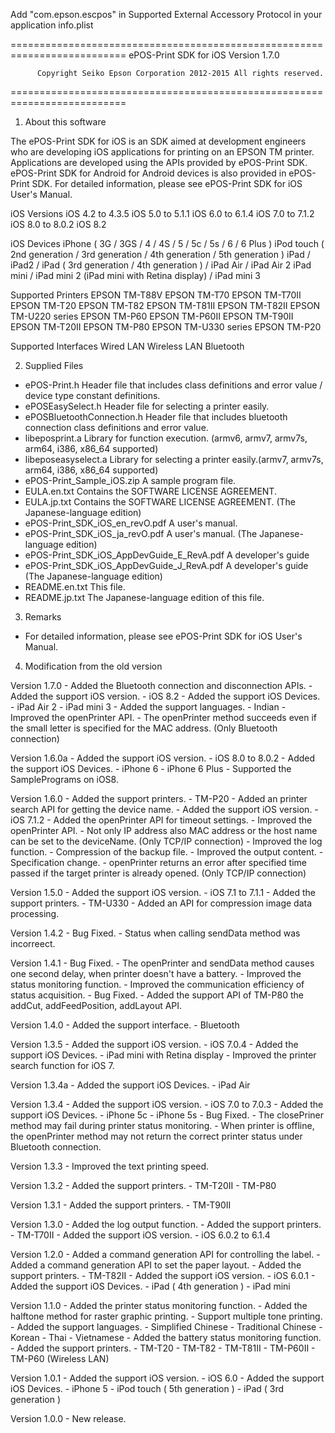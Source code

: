 Add "com.epson.escpos" in Supported External Accessory Protocol in your application info.plist

==========================================================================
          ePOS-Print SDK for iOS  Version 1.7.0

          Copyright Seiko Epson Corporation 2012-2015 All rights reserved.
==========================================================================

1. About this software

The ePOS-Print SDK for iOS is an SDK aimed at development engineers who 
are developing iOS applications for printing on an EPSON TM printer.
Applications are developed using the APIs provided by ePOS-Print SDK.
ePOS-Print SDK for Android for Android devices is also provided in 
ePOS-Print SDK.
For detailed information, please see ePOS-Print SDK for iOS User's Manual.

iOS Versions
  iOS 4.2 to 4.3.5
  iOS 5.0 to 5.1.1
  iOS 6.0 to 6.1.4
  iOS 7.0 to 7.1.2
  iOS 8.0 to 8.0.2
  iOS 8.2

iOS Devices
  iPhone ( 3G / 3GS / 4 / 4S / 5 / 5c / 5s / 6 / 6 Plus )
  iPod touch ( 2nd generation / 3rd generation / 4th generation / 5th generation )
  iPad / iPad2 / iPad ( 3rd generation / 4th generation ) / iPad Air / iPad Air 2
  iPad mini / iPad mini 2 (iPad mini with Retina display) / iPad mini 3

Supported Printers
  EPSON TM-T88V
  EPSON TM-T70
  EPSON TM-T70II
  EPSON TM-T20
  EPSON TM-T82
  EPSON TM-T81II
  EPSON TM-T82II
  EPSON TM-U220 series
  EPSON TM-P60
  EPSON TM-P60II
  EPSON TM-T90II
  EPSON TM-T20II
  EPSON TM-P80
  EPSON TM-U330 series
  EPSON TM-P20

Supported Interfaces
  Wired LAN
  Wireless LAN
  Bluetooth


2. Supplied Files

- ePOS-Print.h
  Header file that includes class definitions and error value / device type 
  constant definitions.
- ePOSEasySelect.h
  Header file for selecting a printer easily.
- ePOSBluetoothConnection.h
  Header file that includes bluetooth connection class definitions and error value.
- libeposprint.a
  Library for function execution. (armv6, armv7, armv7s, arm64, i386, x86_64 supported)
- libeposeasyselect.a
  Library for selecting a printer easily.(armv7, armv7s, arm64, i386, x86_64 supported)
- ePOS-Print_Sample_iOS.zip
  A sample program file.
- EULA.en.txt
  Contains the SOFTWARE LICENSE AGREEMENT.
- EULA.jp.txt
  Contains the SOFTWARE LICENSE AGREEMENT. (The Japanese-language edition)
- ePOS-Print_SDK_iOS_en_revO.pdf
  A user's manual.
- ePOS-Print_SDK_iOS_ja_revO.pdf
  A user's manual. (The Japanese-language edition)
- ePOS-Print_SDK_iOS_AppDevGuide_E_RevA.pdf
  A developer's guide
- ePOS-Print_SDK_iOS_AppDevGuide_J_RevA.pdf
  A developer's guide (The Japanese-language edition)
- README.en.txt
  This file.
- README.jp.txt
  The Japanese-language edition of this file.

3. Remarks

- For detailed information, please see ePOS-Print SDK for iOS User's Manual.

4. Modification from the old version

  Version 1.7.0
    - Added the Bluetooth connection and disconnection APIs.
    - Added the support iOS version.
      - iOS 8.2
    - Added the support iOS Devices.
      - iPad Air 2
      - iPad mini 3
    - Added the support languages.
      - Indian
    - Improved the openPrinter API.
      - The openPrinter method succeeds even if the small letter is specified for the MAC address.
        (Only Bluetooth connection)

  Version 1.6.0a
    - Added the support iOS version.
      - iOS 8.0 to 8.0.2
    - Added the support iOS Devices.
      - iPhone 6
      - iPhone 6 Plus
    - Supported the SamplePrograms on iOS8.

  Version 1.6.0
    - Added the support printers.
      - TM-P20
    - Added an printer search API for getting the device name.
    - Added the support iOS version.
      - iOS 7.1.2
    - Added the openPrinter API for timeout settings.
    - Improved the openPrinter API.
      - Not only IP address also MAC address or the host name can be set to the deviceName.
        (Only TCP/IP connection)
    - Improved the log function.
      - Compression of the backup file.
      - Improved the output content.
    - Specification change.
      - openPrinter returns an error after specified time passed if the target
        printer is already opened. (Only TCP/IP connection)

  Version 1.5.0
    - Added the support iOS version.
      - iOS 7.1 to 7.1.1
    - Added the support printers.
      - TM-U330
    - Added an API for compression image data processing.

  Version 1.4.2
    - Bug Fixed.
      - Status when calling sendData method was incorreect.

  Version 1.4.1
    - Bug Fixed.
      - The openPrinter and sendData method causes one second delay,
        when printer doesn't have a battery.
    - Improved the status monitoring function.
      - Improved the communication efficiency of status acquisition.
    - Bug Fixed.
      - Added the support API of TM-P80 the addCut, addFeedPosition, addLayout API.

  Version 1.4.0
    - Added the support interface.
      - Bluetooth

  Version 1.3.5
    - Added the support iOS version.
      - iOS 7.0.4
    - Added the support iOS Devices.
      - iPad mini with Retina display
    - Improved the printer search function for iOS 7.

  Version 1.3.4a
    - Added the support iOS Devices.
      - iPad Air

  Version 1.3.4
    - Added the support iOS version.
      - iOS 7.0 to 7.0.3
    - Added the support iOS Devices.
      - iPhone 5c
      - iPhone 5s
    - Bug Fixed.
      - The closePriner method may fail during printer status monitoring.
      - When printer is offline, the openPrinter method may not return 
        the correct printer status under Bluetooth connection.

  Version 1.3.3
    - Improved the text printing speed.

  Version 1.3.2
    - Added the support printers.
      - TM-T20II
      - TM-P80

  Version 1.3.1
    - Added the support printers.
      - TM-T90II

  Version 1.3.0
    - Added the log output function.
    - Added the support printers.
      - TM-T70II
    - Added the support iOS version.
      - iOS 6.0.2 to 6.1.4

  Version 1.2.0
    - Added a command generation API for controlling the label.
    - Added a command generation API to set the paper layout.
    - Added the support printers.
      - TM-T82II
    - Added the support iOS version.
      - iOS 6.0.1
    - Added the support iOS Devices.
      - iPad ( 4th generation )
      - iPad mini

  Version 1.1.0
    - Added the printer status monitoring function.
    - Added the halftone method for raster graphic printing.
    - Support multiple tone printing.
    - Added the support languages.
      - Simplified Chinese
      - Traditional Chinese
      - Korean
      - Thai
      - Vietnamese
    - Added the battery status monitoring function.
    - Added the support printers.
      - TM-T20
      - TM-T82
      - TM-T81II
      - TM-P60II
      - TM-P60 (Wireless LAN)

  Version 1.0.1
    - Added the support iOS version.
      - iOS 6.0
    - Added the support iOS Devices.
      - iPhone 5
      - iPod touch ( 5th generation )
      - iPad ( 3rd generation )

  Version 1.0.0
    - New release. 
